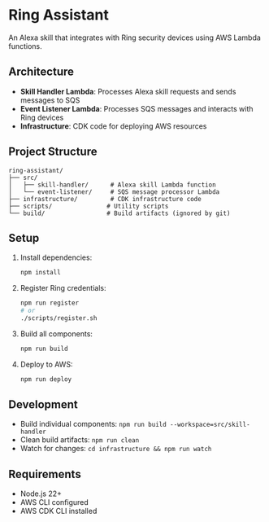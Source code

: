 # Ring Assistant

An Alexa skill that integrates with Ring security devices using AWS Lambda functions.

## Architecture

- **Skill Handler Lambda**: Processes Alexa skill requests and sends messages to SQS
- **Event Listener Lambda**: Processes SQS messages and interacts with Ring devices
- **Infrastructure**: CDK code for deploying AWS resources

## Project Structure

```
ring-assistant/
├── src/
│   ├── skill-handler/      # Alexa skill Lambda function
│   └── event-listener/     # SQS message processor Lambda
├── infrastructure/         # CDK infrastructure code
├── scripts/               # Utility scripts
└── build/                 # Build artifacts (ignored by git)
```

## Setup

1. Install dependencies:
   ```bash
   npm install
   ```

2. Register Ring credentials:
   ```bash
   npm run register
   # or
   ./scripts/register.sh
   ```

3. Build all components:
   ```bash
   npm run build
   ```

4. Deploy to AWS:
   ```bash
   npm run deploy
   ```

## Development

- Build individual components: `npm run build --workspace=src/skill-handler`
- Clean build artifacts: `npm run clean`
- Watch for changes: `cd infrastructure && npm run watch`

## Requirements

- Node.js 22+
- AWS CLI configured
- AWS CDK CLI installed
